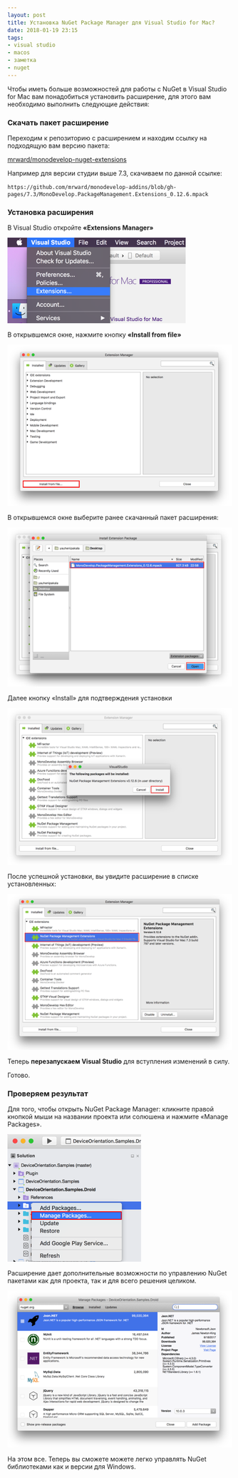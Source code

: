 ```yaml
---
layout: post
title: Установка NuGet Package Manager для Visual Studio for Mac?
date: 2018-01-19 23:15
tags:
- visual studio
- macos
- заметка
- nuget
---
```


Чтобы иметь больше возможностей для работы с NuGet в Visual Studio for Mac вам понадобиться установить расширение, для этого вам необходимо выполнить следующие действия:

### Скачать пакет расширение

Переходим к репозиторию с расширением и находим ссылку на подходящую вам версию пакета: 

[mrward/monodevelop-nuget-extensions](https://github.com/mrward/monodevelop-nuget-extensions)

Например для версии студии выше 7.3, скачиваем по данной ссылке:
```
https://github.com/mrward/monodevelop-addins/blob/gh-pages/7.3/MonoDevelop.PackageManagement.Extensions_0.12.6.mpack
```

### Установка расширения

В Visual Studio откройте **&laquo;Extensions Manager&raquo;**

![Visual Studio for Mac меню открытия Extensions Manager](https://raw.githubusercontent.com/wcoder/blog/master/2018-01-18-vs-macos-nuget/1.png)

В открывшемся окне, нажмите кнопку **&laquo;Install from file&raquo;**

![Install from file](https://raw.githubusercontent.com/wcoder/blog/master/2018-01-18-vs-macos-nuget/2.png)

В открывшемся окне выберите ранее скачанный пакет расширения:

![Диалог выбора пакета расширения](https://raw.githubusercontent.com/wcoder/blog/master/2018-01-18-vs-macos-nuget/3.png)

Далее кнопку &laquo;Install&raquo; для подтверждения установки

![Подтверждение установки](https://raw.githubusercontent.com/wcoder/blog/master/2018-01-18-vs-macos-nuget/4.png)

После успешной установки, вы увидите расширение в списке установленных:

![Список установленных расширений](https://raw.githubusercontent.com/wcoder/blog/master/2018-01-18-vs-macos-nuget/5.png)

Теперь **перезапускаем Visual Studio** для вступления изменений в силу.

Готово.

### Проверяем результат

Для того, чтобы открыть NuGet Package Manager: кликните правой кнопкой мыши на названии проекта или солюшена и нажмите &laquo;Manage Packages&raquo;.

![Пункт Manage Packages в контекстном меню](https://raw.githubusercontent.com/wcoder/blog/master/2018-01-18-vs-macos-nuget/6.png)

Расширение дает дополнительные возможности по управлению NuGet пакетами как для проекта, так и для всего решения целиком.

![Окно управления пакетами](https://raw.githubusercontent.com/wcoder/blog/master/2018-01-18-vs-macos-nuget/7.png)

На этом все. Теперь вы сможете можете легко управлять NuGet библиотеками как и версии для Windows.
